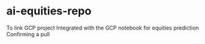 # ai-equities-repo
To link GCP project
Integrated with the GCP notebook for equities prediction
Confirming a pull
